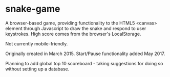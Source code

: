 # snake-game
A browser-based game, providing functionality to the HTML5 &lt;canvas> element through Javascript to draw the snake and respond to user keystrokes.
High score comes from the browser's LocalStorage.

Not currently mobile-friendly.

Originally created in March 2015. Start/Pause functionality added May 2017.

Planning to add global top 10 scoreboard - taking suggestions for doing so without setting up a database.
